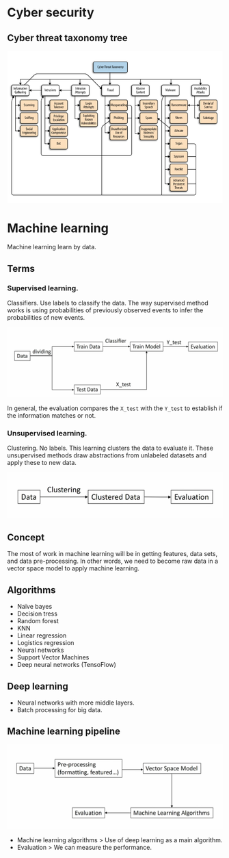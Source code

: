 # Cyber security

## Cyber threat taxonomy tree

![alt text](./images/taxonomy-tree.png)

# Machine learning 

Machine learning learn by data. 

## Terms

### Supervised learning. 

Classifiers. Use labels to classify the data. The way supervised method works is using probabilities of previously 
observed events to infer the probabilities of new events. 

![alt text](./images/supervised.png)

In general, the evaluation compares the `X_test` with the `Y_test` to establish if the information matches or not.

### Unsupervised learning.

Clustering. No labels. This learning clusters the data to evaluate it. These unsupervised methods draw abstractions 
from unlabeled datasets and apply these to new data.

![alt text](./images/unsupervised.png)

## Concept

The most of work in machine learning will be in getting features, data sets, and data pre-processing. 
In other words, we need to become raw data in a vector space model to apply machine learning. 

## Algorithms

- Naïve bayes
- Decision tress
- Random forest
- KNN
- Linear regression
- Logistics regression
- Neural networks
- Support Vector Machines
- Deep neural networks (TensoFlow)

## Deep learning

- Neural networks with more middle layers. 
- Batch processing for big data. 

## Machine learning pipeline

![alt test](./images/pipeline.png)

- Machine learning algorithms > Use of deep learning as a main algorithm.
- Evaluation > We can measure the performance.

